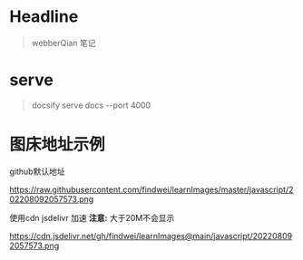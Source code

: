 # Headline

> webberQian 笔记

# serve
> docsify serve docs --port 4000


# 图床地址示例

github默认地址

https://raw.githubusercontent.com/findwei/learnImages/master/javascript/202208092057573.png

使用cdn jsdelivr 加速 **注意:** 大于20M不会显示

https://cdn.jsdelivr.net/gh/findwei/learnImages@main/javascript/202208092057573.png
